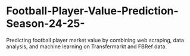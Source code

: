 # Football-Player-Value-Prediction-Season-24-25-
Predicting football player market value by combining web scraping, data analysis, and machine learning on Transfermarkt and FBRef data.
